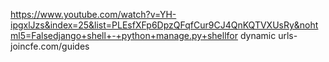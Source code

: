 https://www.youtube.com/watch?v=YH-ipgxlJzs&index=25&list=PLEsfXFp6DpzQFqfCur9CJ4QnKQTVXUsRy&nohtml5=Falsedjango+shell+-+python+manage.py+shellfor dynamic urls-joincfe.com/guides
